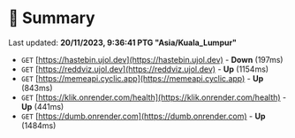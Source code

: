 # 📖 Summary
Last updated: **20/11/2023, 9:36:41 PTG "Asia/Kuala_Lumpur"**

- `GET` [https://hastebin.ujol.dev](https://hastebin.ujol.dev) - **Down** (197ms)
- `GET` [https://reddviz.ujol.dev](https://reddviz.ujol.dev) - **Up** (1154ms)
- `GET` [https://memeapi.cyclic.app](https://memeapi.cyclic.app) - **Up** (843ms)
- `GET` [https://klik.onrender.com/health](https://klik.onrender.com/health) - **Up** (441ms)
- `GET` [https://dumb.onrender.com](https://dumb.onrender.com) - **Up** (1484ms)
